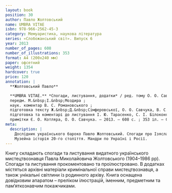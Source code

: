 ```yaml
---
layout: book
position: 30
author: Павло Жолтовський
name: UMBRA VITAE
isbn: 978-966-2562-45-3
category: Мемуаристика, наукова література
series: «Слобожанський світ». Випуск 6
year: 2013
number_of_pages: 608
number_of_illustrations: 353
format: А4 (200х240 мм)
paper: офсетний
weight: 1354
hardcover: true
price: 120
annotation: |
  **Жолтовський Павло**

  **UMBRA VITAE.** *Спогади, листування, додатки* / ред. тому О. О. Савчук ;
  передм. М.&nbsp;І.&nbsp;Моздира ;
  наук. коментар В. С. Романовсь­кого ;
  підготовка тексту Ж.&nbsp;Д.&nbsp;Сімферовської, О. О. Савчука, В. С. Романовського ;
  підготовка та коментарі до листування І. Ю. Тарасенко, С. І. Білоконя ;
  примітки Є. О. Котляра, О. О. Савчука. — 2013. — 608 с. ; 353 іл. — Серія «Слобожанський світ». Випуск 6.
meta:
  description: |
    Дослідник українського бароко Павло Жолтовський. Спогади про Ізяслав, Харків, Львів.
    Музейна історія 20-го століття. Мандри по Україні і Росії.
---
```


Книгу складають спогади та листування видатного українського мистецтвознавця Павла Миколайовича Жолтовського
(1904–1986 рр). Спогади та листування прокоментовано та проілюстровано. В додатках містяться архівні
матеріали кримінальної справи мистецтвознавця, а також унікальні світлини із родинного архіву.
Книга оснащена довідковим апаратом – преліком ілюстрацій, іменним, предметним та пам’яткознавчим покажчиками.
